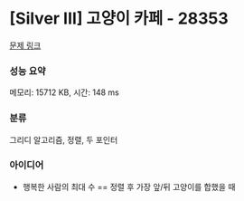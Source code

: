 # [Silver III] 고양이 카페 - 28353 

[문제 링크](https://www.acmicpc.net/problem/28353) 

### 성능 요약

메모리: 15712 KB, 시간: 148 ms

### 분류

그리디 알고리즘, 정렬, 두 포인터

### 아이디어

- 행복한 사람의 최대 수 == 정렬 후 가장 앞/뒤 고양이를 합했을 때
